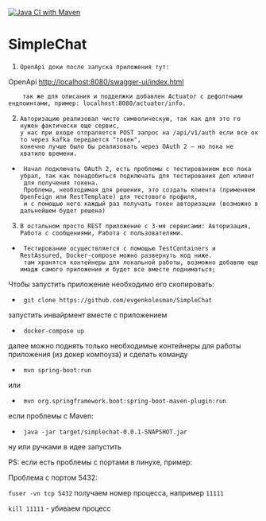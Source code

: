 [![Java CI with Maven](https://github.com/evgenkolesman/SimpleChat/actions/workflows/maven.yml/badge.svg)](https://github.com/evgenkolesman/SimpleChat/actions/workflows/maven.yml)

# SimpleChat

1.     OpenApi доки после запуска приложения тут: 

OpenApi
<http://localhost:8080/swagger-ui/index.html>

        так же для описания и подделжки добавлен Actuator с дефолтными ендпоинтами, пример: localhost:8080/actuator/info.

2.     Авторизацию реализовал чисто символическую, так как для это го нужен фактически еще сервис,
       у нас при входе отпраляется POST запрос на /api/v1/auth если все ок то через kafka передается "токен",
       конечно лучше было бы реализовать через OAuth 2 – но пока не хватило времени. 

-      Начал подключать OAuth 2, есть проблемы с тестированием все пока убрал, так как понадобиться подключать для тестирования доп клиент
       для получения токена. 
       Проблема, необходимая для решения, это создать клиента (применяем OpenFeign или RestTemplate) для тестового профиля, 
       и с помощью него каждый раз получать токен авторизации (возможно в дальнейшем будет решена)

3.     В остальном просто REST приложение с 3-мя сервисами: Авторизация, Работа с сообщениями, Работа с пользователями.

-      Тестирование осуществляется с помощью TestContainers и RestAssured, Docker-compose можно развернуть код ниже.
       там хранятся контейнеры для локальной работы, возможно добавлю еще имадж самого приложения и будет все вместе подниматься;

Чтобы запустить приложение необходимо его скопировать:

-      git clone https://github.com/evgenkolesman/SimpleChat

запустить инвайрмент вместе с приложением

-      docker-compose up

далее можно поднять только необходимые контейнеры для работы приложения (из докер компоуза) и сделать команду

-      mvn spring-boot:run 

или

-      mvn org.springframework.boot:spring-boot-maven-plugin:run

если проблемы с Maven:

-      java -jar target/simplechat-0.0.1-SNAPSHOT.jar

ну или ручками в идее запустить

PS: если есть проблемы с портами в линухе, пример:

Проблема с портом 5432:

`fuser -vn tcp 5432`
получаем номер процесса, например `11111`

`kill 11111` - убиваем процесс

